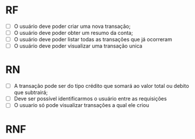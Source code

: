# RF

- [ ] O usuário deve poder criar uma nova transação;
- [ ] O usuário deve poder obter um resumo da conta;
- [ ] O usuário deve poder listar todas as transações que já ocorreram
- [ ] O usuário deve poder visualizar uma transação unica

# RN

- [ ] A transação pode ser do tipo crédito que somará ao valor total ou debito que subtrairá;
- [ ] Deve ser possível identificarmos o usuário entre as requisições
- [ ] O usuario só pode visualizar transações a qual ele criou

# RNF
